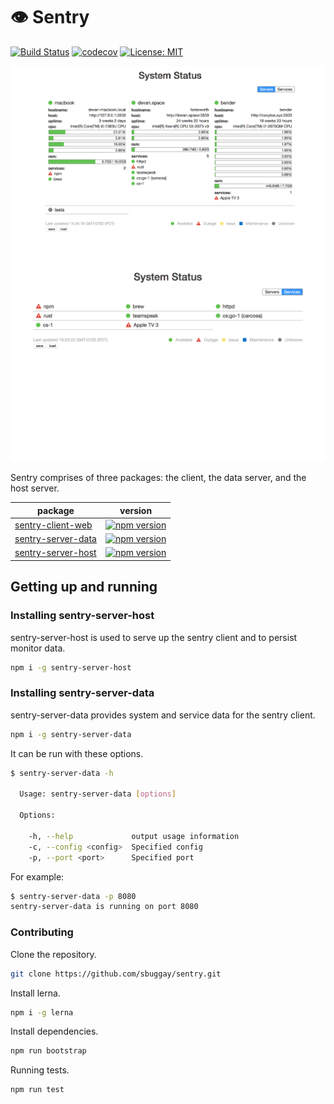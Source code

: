 # :eye: Sentry 
[![Build Status](https://travis-ci.org/sbuggay/sentry.svg?branch=master)](https://travis-ci.org/sbuggay/sentry)
[![codecov](https://codecov.io/gh/sbuggay/sentry/branch/master/graph/badge.svg)](https://codecov.io/gh/sbuggay/sentry)
[![License: MIT](https://img.shields.io/badge/License-MIT-blue.svg)](https://opensource.org/licenses/MIT)

![demo1](https://raw.githubusercontent.com/sbuggay/sentry/master/demo/demo1.png)
![demo2](https://raw.githubusercontent.com/sbuggay/sentry/master/demo/demo2.png)

Sentry comprises of three packages: the client, the data server, and the host server.

| package | version |
| ------- | ------- |
| [sentry-client-web](https://github.com/sbuggay/sentry/tree/master/packages/sentry-client/dist) | [![npm version](https://badge.fury.io/js/sentry-client-dist.svg)](https://badge.fury.io/js/sentry-client-dist) |
| [sentry-server-data](https://github.com/sbuggay/sentry/tree/master/packages/sentry-server-data) | [![npm version](https://badge.fury.io/js/sentry-server-data.svg)](https://badge.fury.io/js/sentry-server-data) |
| [sentry-server-host](https://github.com/sbuggay/sentry/tree/master/packages/sentry-server-host) | [![npm version](https://badge.fury.io/js/sentry-server-host.svg)](https://badge.fury.io/js/sentry-server-host) |

## Getting up and running

### Installing sentry-server-host

sentry-server-host is used to serve up the sentry client and to persist monitor data.

```bash
npm i -g sentry-server-host
```

### Installing sentry-server-data

sentry-server-data provides system and service data for the sentry client.

```bash
npm i -g sentry-server-data
```

It can be run with these options.

```bash
$ sentry-server-data -h

  Usage: sentry-server-data [options]

  Options:

    -h, --help             output usage information
    -c, --config <config>  Specified config
    -p, --port <port>      Specified port
```

For example:

```bash
$ sentry-server-data -p 8080
sentry-server-data is running on port 8080
```

### Contributing

Clone the repository.

```bash
git clone https://github.com/sbuggay/sentry.git
```

Install lerna.

```bash
npm i -g lerna
```

Install dependencies.

```bash
npm run bootstrap
```

Running tests.

```bash
npm run test
```
